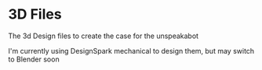 # 3D Files

The 3d Design files to create the case for the unspeakabot

I'm currently using DesignSpark mechanical to design them, but may switch to Blender soon